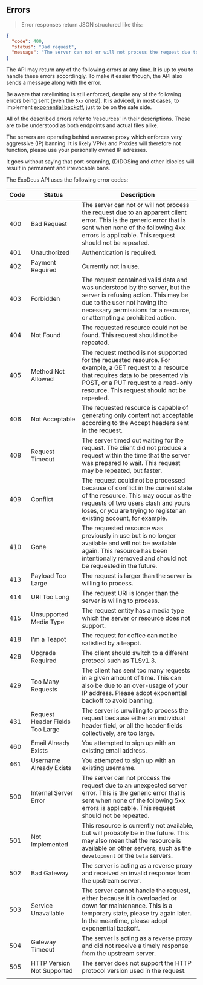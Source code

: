 ## Errors

> Error responses return JSON structured like this:

```json
{
  "code": 400,
  "status": "Bad request",
  "message": "The server can not or will not process the request due to an apparent client error."
}
```

The API may return any of the following errors at any time. It is up to you to handle these errors accordingly. To make it easier though, the API also sends a message along with the error.

Be aware that ratelimiting is still enforced, despite any of the following errors being sent (even the `5xx` ones!). It is adviced, in most cases, to implement [exponential backoff](http://en.wikipedia.org/wiki/Exponential_backoff), just to be on the safe side.

All of the described errors refer to 'resources' in their descriptions. These are to be understood as both endpoints and actual files alike.

<aside class="notice">
The servers are operating behind a reverse proxy which enforces very aggressive (IP) banning. It is likely VPNs and Proxies will therefore not function, please use your personally owned IP adresses.

It goes without saying that port-scanning, (D)DOSing and other idiocies will result in permanent and irrevocable bans.
</aside>

The ExoDeus API uses the following error codes:

Code | Status | Description
---- | ------ | ------
400 | Bad Request | The server can not or will not process the request due to an apparent client error. This is the generic error that is sent when none of the following 4xx errors is applicable. This request should not be repeated.
401 | Unauthorized | Authentication is required.
402 | Payment Required | Currently not in use.
403 | Forbidden | The request contained valid data and was understood by the server, but the server is refusing action. This may be due to the user not having the necessary permissions for a resource, or attempting a prohibited action.
404 | Not Found | The requested resource could not be found. This request should not be repeated.
405 | Method Not Allowed | The request method is not supported for the requested resource. For example, a GET request to a resource that requires data to be presented via POST, or a PUT request to a read-only resource. This request should not be repeated.
406 | Not Acceptable | The requested resource is capable of generating only content not acceptable according to the Accept headers sent in the request.
408 | Request Timeout | The server timed out waiting for the request. The client did not produce a request within the time that the server was prepared to wait. This request may be repeated, but faster.
409 | Conflict | The request could not be processed because of conflict in the current state of the resource. This may occur as the requests of two users clash and yours loses, or you are trying to register an existing account, for example.
410 | Gone | The requested resource was previously in use but is no longer available and will not be available again. This resource has been intentionally removed and should not be requested in the future.
413 | Payload Too Large | The request is larger than the server is willing to process.
414 | URI Too Long | The request URI is longer than the server is willing to process.
415 | Unsupported Media Type | The request entity has a media type which the server or resource does not support.
418 | I'm a Teapot | The request for coffee can not be satisfied by a teapot.
426 | Upgrade Required |The client should switch to a different protocol such as TLSv1.3.
429 | Too Many Requests | The client has sent too many requests in a given amount of time. This can also be due to an over-usage of your IP address. Please adopt exponential backoff to avoid banning.
431 | Request Header Fields Too Large | The server is unwilling to process the request because either an individual header field, or all the header fields collectively, are too large.
460 | Email Already Exists | You attempted to sign up with an existing email address.
461 | Username Already Exists | You attempted to sign up with an existing username.
500 | Internal Server Error | The server can not process the request due to an unexpected server error. This is the generic error that is sent when none of the following 5xx errors is applicable. This request should not be repeated.
501 | Not Implemented | This resource is currently not available, but will probably be in the future. This may also mean that the resource is available on other servers, such as the `development` or the `beta` servers.
502 | Bad Gateway | The server is acting as a reverse proxy and received an invalid response from the upstream server.
503 | Service Unavailable | The server cannot handle the request, either because it is overloaded or down for maintenance. This is a temporary state, please try again later. In the meantime, please adopt exponential backoff. 
504 | Gateway Timeout | The server is acting as a reverse proxy and did not receive a timely response from the upstream server.
505 | HTTP Version Not Supported | The server does not support the HTTP protocol version used in the request.
||

